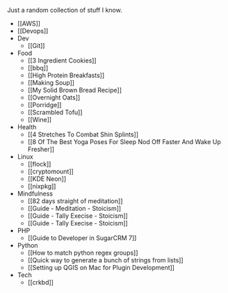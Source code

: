 Just a random collection of stuff I know.

- [[AWS]]
- [[Devops]]
- Dev
	- [[Git]]
- Food
	- [[3 Ingredient Cookies]]
	- [[bbq]]
	- [[High Protein Breakfasts]]
	- [[Making Soup]]
	- [[My Solid Brown Bread Recipe]]
	- [[Overnight Oats]]
	- [[Porridge]]
	- [[Scrambled Tofu]]
	- [[Wine]]
- Health
	- [[4 Stretches To Combat Shin Splints]]
	- [[8 Of The Best Yoga Poses For Sleep Nod Off Faster And Wake Up Fresher]]
- Linux
	- [[flock]]
	- [[cryptomount]]
	- [[KDE Neon]]
	- [[nixpkg]]
- Mindfulness
	- [[82 days straight of meditation]]
	- [[Guide - Meditation - Stoicism]]
	- [[Guide - Tally Execise - Stoicism]]
	- [[Guide - Tally Execise - Stoicism]]
- PHP
	- [[Guide to Developer in SugarCRM 7]]
- Python
	- [[How to match python regex groups]]
	- [[Quick way to generate a bunch of strings from lists]]
	- [[Setting up QGIS on Mac for Plugin Development]]
- Tech
	- [[crkbd]]